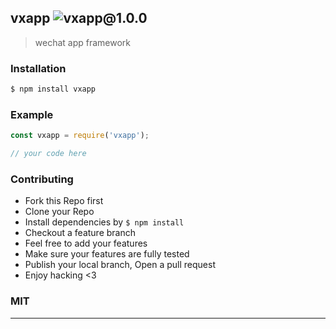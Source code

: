 ## vxapp ![vxapp@1.0.0](https://img.shields.io/npm/v/vxapp.svg)

> wechat app framework

### Installation

```bash
$ npm install vxapp
```

### Example

```js
const vxapp = require('vxapp');

// your code here

```

### Contributing
- Fork this Repo first
- Clone your Repo
- Install dependencies by `$ npm install`
- Checkout a feature branch
- Feel free to add your features
- Make sure your features are fully tested
- Publish your local branch, Open a pull request
- Enjoy hacking <3

### MIT

---